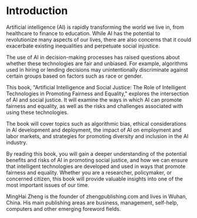 # Introduction

Artificial intelligence (AI) is rapidly transforming the world we live in, from healthcare to finance to education. While AI has the potential to revolutionize many aspects of our lives, there are also concerns that it could exacerbate existing inequalities and perpetuate social injustice.

The use of AI in decision-making processes has raised questions about whether these technologies are fair and unbiased. For example, algorithms used in hiring or lending decisions may unintentionally discriminate against certain groups based on factors such as race or gender.

This book, "Artificial Intelligence and Social Justice: The Role of Intelligent Technologies in Promoting Fairness and Equality," explores the intersection of AI and social justice. It will examine the ways in which AI can promote fairness and equality, as well as the risks and challenges associated with using these technologies.

The book will cover topics such as algorithmic bias, ethical considerations in AI development and deployment, the impact of AI on employment and labor markets, and strategies for promoting diversity and inclusion in the AI industry.

By reading this book, you will gain a deeper understanding of the potential benefits and risks of AI in promoting social justice, and how we can ensure that intelligent technologies are developed and used in ways that promote fairness and equality. Whether you are a researcher, policymaker, or concerned citizen, this book will provide valuable insights into one of the most important issues of our time.

MingHai Zheng is the founder of zhengpublishing.com and lives in Wuhan, China. His main publishing areas are business, management, self-help, computers and other emerging foreword fields.
